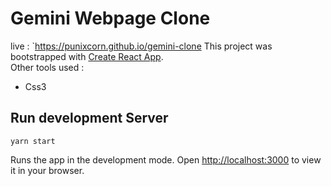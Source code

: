# Gemini Webpage Clone

live : `https://punixcorn.github.io/gemini-clone
This project was bootstrapped with [Create React App](https://github.com/facebook/create-react-app). </br>
Other tools used :

- Css3

## Run development Server

```
yarn start
```

Runs the app in the development mode.
Open [http://localhost:3000](http://localhost:3000) to view it in your browser.
